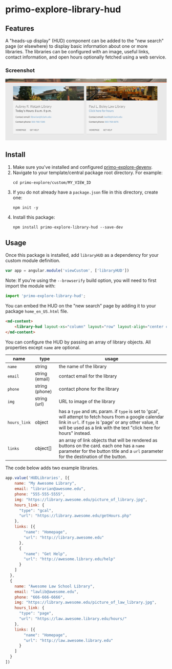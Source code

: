 # primo-explore-library-hud

<!-- ![Build Status](https://api.travis-ci.org/Alliance-PCJWG/primo-explore-clickable-logo.svg?branch=master) -->

## Features
A "heads-up display" (HUD) component can be added to the "new search" page (or elsewhere) to display basic information about one or more libraries. The libraries can be configured with an image, useful links, contact information, and open hours optionally fetched using a web service.

### Screenshot
![screenshot](screenshot.png)

## Install
1. Make sure you've installed and configured [primo-explore-devenv](https://github.com/ExLibrisGroup/primo-explore-devenv).
2. Navigate to your template/central package root directory. For example:
    ```
    cd primo-explore/custom/MY_VIEW_ID
    ```
3. If you do not already have a `package.json` file in this directory, create one:
    ```
    npm init -y
    ```
4. Install this package:
    ```
    npm install primo-explore-library-hud --save-dev
    ```

## Usage
Once this package is installed, add `libraryHUD` as a dependency for your custom module definition.

```js
var app = angular.module('viewCustom', ['libraryHUD'])
```

Note: If you're using the `--browserify` build option, you will need to first import the module with:

```javascript
import 'primo-explore-library-hud';
```

You can embed the HUD on the "new search" page by adding it to your package `home_en_US.html` file.

```html
<md-content>
    <library-hud layout-xs="column" layout="row" layout-align="center center"></library-hud>
</md-content>
```

You can configure the HUD by passing an array of library objects. All properties except `name` are optional.

| name         | type                  | usage                                                                                                                                                                                                                                       |
|--------------|-----------------------|---------------------------------------------------------------------------------------------------------------------------------------------------------------------------------------------------------------------------------------------|
| `name`       | string                | the name of the library                                                                                                                                                                                                                     |
| `email`      | string (email)        | contact email for the library                                                                                                                                                                                                               |
| `phone`      | string (phone) | contact phone for the library                                                                                                                                                                                                               |
| `img`        | string (url)          | URL to image of the library                                                                                                                                                                                                                 |
| `hours_link` | object                | has a `type` and `URL` param. if `type` is set to 'gcal', will attempt to fetch hours from a google calendar link in `url`. if `type` is 'page' or any other value, it will be used as a link with the text "click here for hours" instead. |
| `links`      | object[]              | an array of link objects that will be rendered as buttons on the card. each one has a `name` parameter for the button title and a `url` parameter for the destination of the button.                                                        |

The code below adds two example libraries.

```js
app.value('HUDLibraries', [{
    name: "My Awesome Library",
    email: "librarian@awesome.edu",
    phone: "555-555-5555",
    img: "https://library.awesome.edu/picture_of_library.jpg",
    hours_link: {
      "type": "gcal",
      "url": "https://library.awesome.edu/getHours.php"
    },
    links: [{
        "name": "Homepage",
        "url": "http://library.awesome.edu"
      },
      {
        "name": "Get Help",
        "url": "http://awesome.library.edu/help"
      }
    ]
  },
  {
    name: "Awesome Law School Library",
    email: "lawlib@awesome.edu",
    phone: "666-666-6666",
    img: "https://library.awesome.edu/picture_of_law_library.jpg",
    hours_link: {
      "type": "page",
      "url": "https://law.awesome.library.edu/hours/"
    },
    links: [{
        "name": "Homepage",
        "url": "http://law.awesome.library.edu"
      }
    ]
  }
])
```

<!-- ## Running tests
1. Clone the repo
2. Run `npm install`
3. Run `npm test` -->
